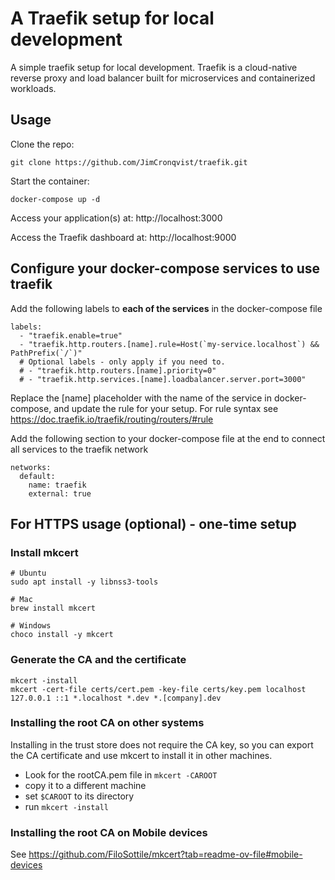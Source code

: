 # A Traefik setup for local development
A simple traefik setup for local development. Traefik is a cloud-native reverse proxy and load balancer built for 
microservices and containerized workloads.

## Usage
Clone the repo:
```
git clone https://github.com/JimCronqvist/traefik.git
```
Start the container:
```
docker-compose up -d
```
Access your application(s) at: http://localhost:3000

Access the Traefik dashboard at: http://localhost:9000

## Configure your docker-compose services to use traefik
Add the following labels to **each of the services** in the docker-compose file
```
labels:
  - "traefik.enable=true"
  - "traefik.http.routers.[name].rule=Host(`my-service.localhost`) && PathPrefix(`/`)"
  # Optional labels - only apply if you need to.
  # - "traefik.http.routers.[name].priority=0"
  # - "traefik.http.services.[name].loadbalancer.server.port=3000"
```
Replace the [name] placeholder with the name of the service in docker-compose, and update the rule for your setup. 
For rule syntax see https://doc.traefik.io/traefik/routing/routers/#rule

Add the following section to your docker-compose file at the end to connect all services to the traefik network
```
networks:
  default:
    name: traefik
    external: true
```


## For HTTPS usage (optional) - one-time setup

### Install mkcert
```
# Ubuntu
sudo apt install -y libnss3-tools

# Mac
brew install mkcert

# Windows
choco install -y mkcert
```

### Generate the CA and the certificate
```
mkcert -install
mkcert -cert-file certs/cert.pem -key-file certs/key.pem localhost 127.0.0.1 ::1 *.localhost *.dev *.[company].dev
```

### Installing the root CA on other systems
Installing in the trust store does not require the CA key, so you can export the CA certificate and use mkcert to 
install it in other machines.

- Look for the rootCA.pem file in `mkcert -CAROOT`
- copy it to a different machine
- set `$CAROOT` to its directory
- run `mkcert -install`


### Installing the root CA on Mobile devices
See https://github.com/FiloSottile/mkcert?tab=readme-ov-file#mobile-devices
